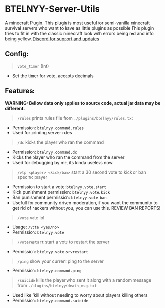 # BTELNYY-Server-Utils
 A minecraft Plugin.
This plugin is most useful for semi-vanilla minecraft survival servers who want to have as little plugins as possible
This plugin tries to fit in with the classic minecraft look with errors being red and info being yellow.
[Discord for support and updates](https://discord.gg/P22tFkjTm3)

## Config:
> `vote_timer` (Int)
* Set the timer for vote, accepts decimals
## Features:
**WARNING: Bellow data only applies to source code, actual jar data may be different.**
> `/rules` prints rules file from `./plugins/btelnyy/rules.txt`
* Permission: `btelnyy.command.rules`
* Used for printing server rules
> `/dc` kicks the player who ran the command
* Permission: `btelnyy.command.dc`
* Kicks the player who ran the command from the server
* Used for debugging by me, its kinda useless now.
> `/vtp <player> <kick/ban>` start a 30 second vote to kick or ban specific player
* Permission to start a vote: `btelnyy.vote.start`
* Kick punishment permission: `btelnyy.vote.kick`
* Ban punishment permission: `btelnyy.vote.ban`
* Usefull for community driven moderation, if you want the community to get rid of hackers without you, you can use this. REVIEW BAN REPORTS!
> `/vote` vote lol
* Usage: `/vote <yes/no>`
* Permission: `btelnyy.vote`
> `/voterestart` start a vote to restart the server
* Permission: `btelnyy.vote.srvrestart`
> `/ping` show your current ping to the server
* Permission: `btelnyy.command.ping`
> `/suicide` kills the player who sent it along with a random message from `./plugins/btelnyy/death_msg.txt`
* Used like /kill without needing to worry about players killing others
* Permission: `btelnyy.command.suicide`
